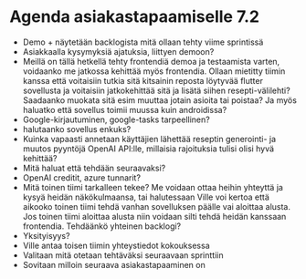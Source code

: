 # Agenda asiakastapaamiselle 7.2

- Demo + näytetään backlogista mitä ollaan tehty viime sprintissä
- Asiakkaalla kysymyksiä ajatuksia, liittyen demoon?
- Meillä on tällä hetkellä tehty frontendiä demoa ja testaamista varten, voidaanko me jatkossa kehittää myös frontendia. Ollaan mietitty tiimin kanssa että voitaisiin tutkia sitä kitsainin reposta löytyvää flutter sovellusta ja voitaisiin jatkokehittää sitä ja lisätä siihen resepti-välilehti? Saadaanko muokata sitä esim muuttaa jotain asioita tai poistaa? Ja myös haluatko että sovellus toimii muussa kuin androidissa?
- Google-kirjautuminen, google-tasks tarpeellinen?
- halutaanko sovellus enkuks?
- Kuinka vapaasti annetaan käyttäjien lähettää reseptin generointi- ja muutos pyyntöjä OpenAI API:lle, millaisia rajoituksia tulisi olisi hyvä kehittää?
- Mitä haluat että tehdään seuraavaksi?
- OpenAI creditit, azure tunnarit?
- Mitä toinen tiimi tarkalleen tekee? Me voidaan ottaa heihin yhteyttä ja kysyä heidän näkökulmaansa, tai halutessaan Ville voi kertoa että aikooko toinen tiimi tehdä vanhan sovelluksen päälle vai aloittaa alusta. Jos toinen tiimi aloittaa alusta niin voidaan silti tehdä heidän kanssaan frontendia.  Tehdäänkö yhteinen backlogi?
- Yksityisyys? 
- Ville antaa toisen tiimin yhteystiedot kokouksessa
- Valitaan mitä otetaan tehtäväksi seuraavaan sprinttiin
- Sovitaan milloin seuraava asiakastapaaminen on
